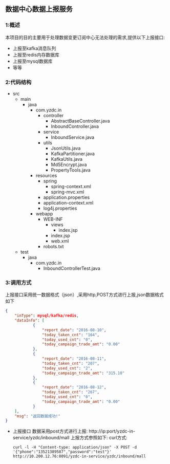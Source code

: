## 数据中心数据上报服务

### 1:概述

本项目的目的主要用于处理数据变更订阅中心无法处理的需求,提供以下上报接口:

- 上报至kafka消息队列
- 上报至redis内存数据库
- 上报至mysql数据库
- 等等

    
### 2:代码结构

 - src
     - main
         - java
             - com.yzdc.in
                 - controller
                     - AbstractBaseController.java
                     - InboundController.java
                 - service
                     - InboundService.java
                 - utils
                     - JsonUtils.java
                     - KafkaPartitioner.java
                     - KafkaUtils.java
                     - Md5Encrypt.java
                     - PropertyTools.java
             - resources
                 - spring
                     - spring-context.xml
                     - spring-mvc.xml
                 - application.properties
                 - application-context.xml
                 - log4j.properties
             - webapp
                 - WEB-INF
                     - views
                         - index.jsp
                     - index.jsp
                     - web.xml
                 - robots.txt
     - test
         - java
             - com.yzdc.in
                 - InboundControllerTest.java
   
  
  
### 3:调用方式

上报接口采用统一数据格式（json）,采用http,POST方式进行上报,json数据格式如下
```json
{
    "inType": mysql/kafka/redis,
    "dataInfo": [
            {
                "report_date": "2016-08-10",
                "today_taken_cnt": "164",
                "today_used_cnt": "0",
                "today_campaign_trade_amt": "0.00"
            },
            {
                "report_date": "2016-08-11",
                "today_taken_cnt": "207",
                "today_used_cnt": "2",
                "today_campaign_trade_amt": "315.10"
            },
            {
                "report_date": "2016-08-12",
                "today_taken_cnt": "267",
                "today_used_cnt": "0",
                "today_campaign_trade_amt": "0.00"
            }
    ],
    "msg": "返回数据成功!"
}
```


- 上报接口
    数据采用post方式进行上报:
    http://ip:port/yzdc-in-service/yzdc/inbound/mall
    上报方式参照如下:
    curl方式:
    ```
    curl -l -H "Content-type: application/json" -X POST -d '{"phone":"13521389587","password":"test"}' http://10.200.12.76:8091/yzdc-in-service/yzdc/inbound/mall
    ```
    
    